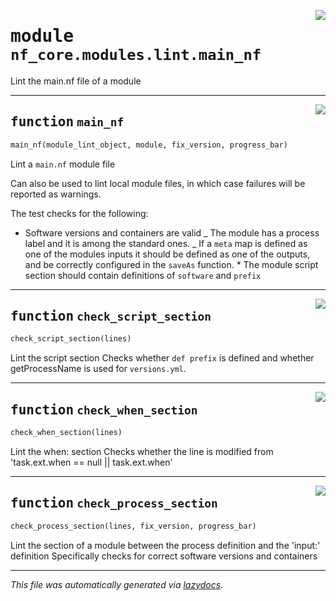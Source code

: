 <!-- markdownlint-disable -->

<a href="../../../../../../tools/nf_core/modules/lint/main_nf.py#L0"><img align="right" style="float:right;" src="https://img.shields.io/badge/-source-cccccc?style=flat-square"></a>

# <kbd>module</kbd> `nf_core.modules.lint.main_nf`

Lint the main.nf file of a module

---

<a href="../../../../../../tools/nf_core/modules/lint/main_nf.py#L20"><img align="right" style="float:right;" src="https://img.shields.io/badge/-source-cccccc?style=flat-square"></a>

## <kbd>function</kbd> `main_nf`

```python
main_nf(module_lint_object, module, fix_version, progress_bar)
```

Lint a `main.nf` module file

Can also be used to lint local module files, in which case failures will be reported as warnings.

The test checks for the following:

- Software versions and containers are valid _ The module has a process label and it is among the standard ones. _ If a `meta` map is defined as one of the modules inputs it should be defined as one of the outputs, and be correctly configured in the `saveAs` function. \* The module script section should contain definitions of `software` and `prefix`

---

<a href="../../../../../../tools/nf_core/modules/lint/main_nf.py#L171"><img align="right" style="float:right;" src="https://img.shields.io/badge/-source-cccccc?style=flat-square"></a>

## <kbd>function</kbd> `check_script_section`

```python
check_script_section(lines)
```

Lint the script section Checks whether `def prefix` is defined and whether getProcessName is used for `versions.yml`.

---

<a href="../../../../../../tools/nf_core/modules/lint/main_nf.py#L192"><img align="right" style="float:right;" src="https://img.shields.io/badge/-source-cccccc?style=flat-square"></a>

## <kbd>function</kbd> `check_when_section`

```python
check_when_section(lines)
```

Lint the when: section Checks whether the line is modified from 'task.ext.when == null || task.ext.when'

---

<a href="../../../../../../tools/nf_core/modules/lint/main_nf.py#L212"><img align="right" style="float:right;" src="https://img.shields.io/badge/-source-cccccc?style=flat-square"></a>

## <kbd>function</kbd> `check_process_section`

```python
check_process_section(lines, fix_version, progress_bar)
```

Lint the section of a module between the process definition and the 'input:' definition Specifically checks for correct software versions and containers

---

_This file was automatically generated via [lazydocs](https://github.com/ml-tooling/lazydocs)._
